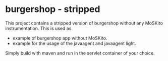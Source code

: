 burgershop - stripped
==========

This project contains a stripped version of burgershop without any MoSKito instrumentation.
This is used as
* example of burgershop app without MoSKito. 
* example for the usage of the javaagent and javaagent light.

Simply build with maven and run in the servlet container of your choice.

 
